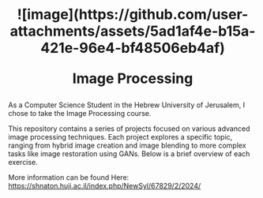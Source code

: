 

<h1 align="center">  ![image](https://github.com/user-attachments/assets/5ad1af4e-b15a-421e-96e4-bf48506eb4af)
  
Image Processing</h1>

As a Computer Science Student in the Hebrew University of Jerusalem, I chose to take the Image Processing course.

This repository contains a series of projects focused on various advanced image processing techniques. Each project explores a specific topic, ranging from hybrid image creation and image blending to more complex tasks like image restoration using GANs. Below is a brief overview of each exercise.

More information can be found Here: https://shnaton.huji.ac.il/index.php/NewSyl/67829/2/2024/
